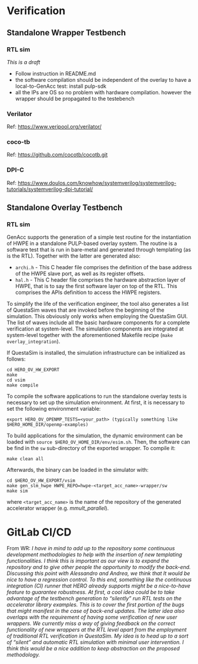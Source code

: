 # Verification

## Standalone Wrapper Testbench

### RTL sim
*This is a draft*
- Follow instruction in README.md
- the software compilation should be independent of the overlay to have a local-to-GenAcc test: install pulp-sdk
- all the IPs are OS so no problem with hardware compilation. however the wrapper should be propagated to the testebench

### Verilator
Ref: https://www.veripool.org/verilator/
### coco-tb
Ref: https://github.com/cocotb/cocotb.git
### DPI-C
Ref: https://www.doulos.com/knowhow/systemverilog/systemverilog-tutorials/systemverilog-dpi-tutorial/


## Standalone Overlay Testbench 

### RTL sim
GenAcc supports the generation of a simple test routine for the instantiation of HWPE in a standalone PULP-based overlay system. The routine is a software test that is run in bare-metal and generated through templating (as is the RTL).
Together with the latter are generated also: 

-  `archi.h` - This C header file comprises the definition of the base address of the HWPE slave port, as well as its register offsets.
-  `hal.h` - This C header file comprises the hardware abstraction layer of HWPE, that is to say the first software layer on top of the RTL. This comprises the APIs definition to access the HWPE registers. 

To simplify the life of the verification engineer, the tool also generates a list of QuestaSim waves that are invoked before the beginning of the simulation. This obviously only works when employing the QuestaSim GUI. The list of waves include all the basic hardware components for a complete verification at system-level. The simulation components are integrated at system-level together with the aforementioned Makefile recipe (`make overlay_integration`).

 If QuestaSim is installed, the simulation infrastructure can be initialized as follows:

```
cd HERO_OV_HW_EXPORT
make
cd vsim
make compile
```
To compile the software applications to run the standalone overlay tests is necessary to set up the simulation environment. At first, it is necessary to set the following environment variable:

```
export HERO_OV_OPENMP_TESTS=<your_path> (typically something like $HERO_HOME_DIR/openmp-examples)
```

To build applications for the simulation, the dynamic environment can be loaded with `source $HERO_OV_HOME_DIR/env/esim.sh`. Then, the software can be find in the `sw` sub-directory of the exported wrapper. To compile it:
```
make clean all
```

Afterwards, the binary can be loaded in the simulator with:

```
cd $HERO_OV_HW_EXPORT/vsim
make gen_slm_hwpe HWPE_REPO=hwpe-<target_acc_name>-wrapper/sw
make sim
```
where `<target_acc_name>` is the name of the repository of the generated accelerator wrapper (e.g. *mmult_parallel*).

# GitLab CI/CD
From WR:
*I have in mind to add up to the repository some continuous development methodologies to help with the insertion of new templating functionalities. I think this is important as our view is to expand the repository and to give other people the opportunity to modify the back-end. Discussing this point with Alessandro and Andrea, we think that It would be nice to have a regression control. To this end, something like the continuous integration (CI) runner that HERO already supports might be a nice-to-have feature to guarantee robustness. At first, a cool idea could be to take advantage of the testbench generation to “silently” run RTL tests on the accelerator library examples. This is to cover the first portion of the bugs that might manifest in the case of back-end updates.
The latter idea also overlaps with the requirement of having some verification of new user wrappers. We currently miss a way of giving feedback on the correct functionality of new wrappers at the RTL level apart from the employment of traditional RTL verification in QuestaSim. My idea is to head up to a sort of “silent” and automatic RTL simulation with minimal user intervention. I think this would be a nice addition to keep abstraction on the proposed methodology.*